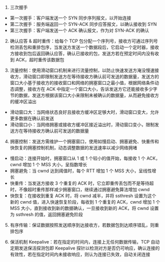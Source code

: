 1. 三次握手

- 第一次握手：客户端发送一个 SYN 同步序列报文，以开始连接
- 第二次握手：服务端返回一个 SYN-ACK 同步应答报文，以确认接收到 SYN
- 第三次握手：客户端发送一个 ACK 确认报文，作为对 SYN-ACK 的确认

2. 确认应答 & 超时重传：给每个 TCP 包分配一个序列号，接收方可通过序列号检测丢包和重排包序，当发送方发送一个数据段后，它启动一个定时器，接收方接收到包后返回确认应答，确认已接收的包，发送方若在预定时间内没有收到 ACK，超时重传该数据包

3. 流量控制：使用滑动窗口机制来进行流量控制，以防止快速发送方淹没慢速接收方，滑动窗口即限制发送方在等待接收方确认前可发送的数据量，发送方的窗口大小基于接收方的接收窗口和网络的拥塞窗口之最小值，根据网络条件动态调整，接收方在 ACK 中指定一个窗口大小，告诉发送方它还能接收多少字节的数据，发送方根据该窗口大小来限制未被确认的数据量，从而避免接收方的缓冲区溢出

- 滑动窗口大：当网络状态良好且接收方缓冲区足够大时，滑动窗口变大，允许更多数据在确认前发送
- 滑动窗口小：当网络拥塞或接收方缓冲区接近溢出时，滑动窗口变小，限制发送方在等待接收方确认前可发送的数据量

4. 拥塞控制：发送方需维护一个拥塞窗口，使用如慢启动、拥塞避免、快重传和快恢复的拥塞控制机制，动态调整数据的发送速率以减少网络拥堵

- 慢启动：连接开始时，拥塞窗口从 1 或 1 个较小的值开始，每接收 1 个 ACK，cwnd 增加 1 个 MSS 大小，呈指数增长
- 拥塞避免：当 cwnd 达到阈值时，每个 RTT 增加 1 个 MSS 大小，呈线性增长
- 快重传：当发送方接收 3 个重复的 ACK 时，它立即重传丢包而不是等待超时，不像超时重传那样减少拥塞窗口，继续通过拥塞避免算法增加 cwnd
- 快恢复：在接收到重复 ACK 时，将 cwnd 减半，并将 ssthresh 设置为这个新的 cwnd 值，进入快速恢复阶段，每收到 1 个重复的 ACK，cwnd 增加 1 个 MSS 大小，直到接收到新的数据确认，一旦接收到新的 ACK，将 cwnd 设置为 ssthresh 的值，返回拥塞避免阶段

5. 有序传输：保证数据按照发送顺序到达接收方，若数据包到达顺序错乱，则重排包序

6. 保活机制 Keepalive：若在指定的时间内，连接上无任何数据传输，TCP 自动定期发送保活探测包即 Keepalive 探针以检测对方是否仍可响应，确认连接的有效性，若在指定时间内未接收响应，则认为连接已失效，自动关闭连接
